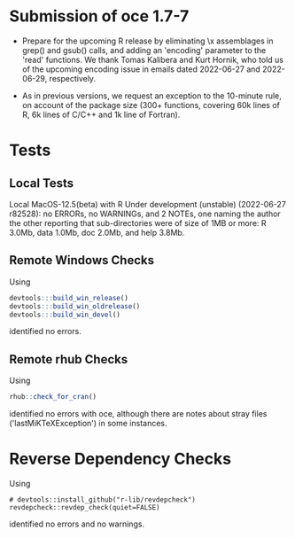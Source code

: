 # Submission of oce 1.7-7

* Prepare for the upcoming R release by eliminating \x assemblages in grep()
  and gsub() calls, and adding an 'encoding' parameter to the 'read' functions.
  We thank Tomas Kalibera and Kurt Hornik, who told us of the upcoming encoding
  issue in emails dated 2022-06-27 and 2022-06-29, respectively.

* As in previous versions, we request an exception to the 10-minute rule, on
  account of the package size (300+ functions, covering 60k lines of R, 6k
  lines of C/C++ and 1k line of Fortran).

# Tests

## Local Tests

Local MacOS-12.5(beta) with R Under development (unstable) (2022-06-27 r82528):
no ERRORs, no WARNINGs, and 2 NOTEs, one naming the author the other reporting
that sub-directories were of size of 1MB or more: R 3.0Mb, data 1.0Mb, doc
2.0Mb, and help 3.8Mb.

## Remote Windows Checks

Using
```R
devtools:::build_win_release()
devtools:::build_win_oldrelease()
devtools:::build_win_devel()
```
identified no errors.

## Remote rhub Checks

Using
```R
rhub::check_for_cran()
```
identified no errors with oce, although there are notes about stray files
('lastMiKTeXException') in some instances.


# Reverse Dependency Checks

Using
```
# devtools::install_github("r-lib/revdepcheck")
revdepcheck::revdep_check(quiet=FALSE)
```
identified no errors and no warnings.

